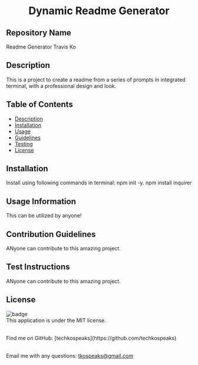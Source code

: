 
<h1 align="center">Dynamic Readme Generator</h1>

## Repository Name
Readme Generator Travis Ko
  

## Description
This is a project to create a readme from a series of prompts in integrated terminal, with a professional design and look.

## Table of Contents
- [Description](#description)
- [Installation](#insallation)
- [Usage](#usage-information)
- [Guidelines](#contribution-guidelines)
- [Testing](#test-instructions)
- [License](#license)

## Installation
Install using following commands in terminal: npm init -y. npm install inquirer

## Usage Information
This can be utilized by anyone!

## Contribution Guidelines
ANyone can contribute to this amazing project.

## Test Instructions
ANyone can contribute to this amazing project.

## License
![badge](https://img.shields.io/badge/license-MIT-brightgreen)
<br />
This application is under the MIT license. 


<br />
Find me on GitHub: [techkospeaks](https://github.com/techkospeaks)<br />
<br />

Email me with any questions: tkospeaks@gmail.com<br /><br />
    